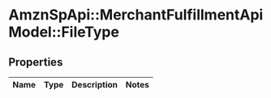 # AmznSpApi::MerchantFulfillmentApiModel::FileType

## Properties
Name | Type | Description | Notes
------------ | ------------- | ------------- | -------------

